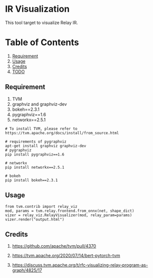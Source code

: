 
# IR Visualization

This tool target to visualize Relay IR.

# Table of Contents
1. [Requirement](#Requirement)
2. [Usage](#Usage)
3. [Credits](#Credits)
3. [TODO](#TODO)

## Requirement

1. TVM
2. graphviz and graphviz-dev
2. bokeh==2.3.1
3. pygraphviz==1.6
4. networkx==2.5.1

```
# To install TVM, please refer to https://tvm.apache.org/docs/install/from_source.html

# requirements of pygraphviz
apt-get install graphviz graphviz-dev
# pygraphviz
pip install pygraphviz==1.6

# networkx
pip install networkx==2.5.1

# bokeh
pip install bokeh==2.3.1
```

## Usage

```
from tvm.contrib import relay_viz
mod, params = tvm.relay.frontend.from_onnx(net, shape_dict)
vizer = relay_viz.RelayVisualizer(mod, relay_param=params)
vizer.render("output.html")
```

## Credits

1. https://github.com/apache/tvm/pull/4370

2. https://tvm.apache.org/2020/07/14/bert-pytorch-tvm

3. https://discuss.tvm.apache.org/t/rfc-visualizing-relay-program-as-graph/4825/17

